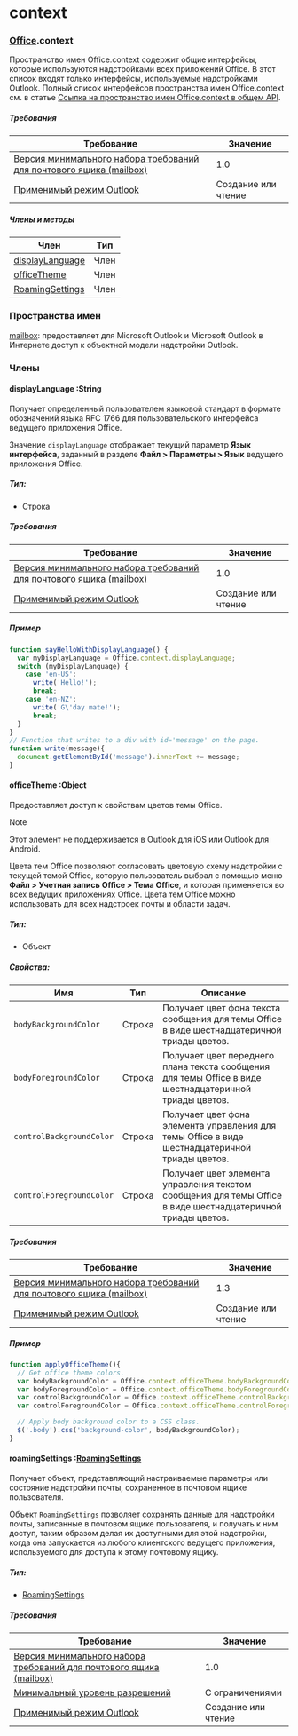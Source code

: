 
# <a name="context"></a>context

### <a name="officeofficemdcontext"></a>[Office](Office.md).context

Пространство имен Office.context содержит общие интерфейсы, которые используются надстройками всех приложений Office. В этот список входят только интерфейсы, используемые надстройками Outlook. Полный список интерфейсов пространства имен Office.context см. в статье [Ссылка на пространство имен Office.context в общем API](/javascript/api/office/office.context).

##### <a name="requirements"></a>Требования

|Требование| Значение|
|---|---|
|[Версия минимального набора требований для почтового ящика (mailbox)](/javascript/office/requirement-sets/outlook-api-requirement-sets)| 1.0|
|[Применимый режим Outlook](https://docs.microsoft.com/outlook/add-ins/#extension-points)| Создание или чтение|

##### <a name="members-and-methods"></a>Члены и методы

| Член | Тип |
|--------|------|
| [displayLanguage](#displaylanguage-string) | Член |
| [officeTheme](#officetheme-object) | Член |
| [RoamingSettings](#roamingsettings-roamingsettingsjavascriptapioutlook17officeroamingsettings) | Член |

### <a name="namespaces"></a>Пространства имен

[mailbox](office.context.mailbox.md): предоставляет для Microsoft Outlook и Microsoft Outlook в Интернете доступ к объектной модели надстройки Outlook.

### <a name="members"></a>Члены

####  <a name="displaylanguage-string"></a>displayLanguage :String

Получает определенный пользователем языковой стандарт в формате обозначений языка RFC 1766 для пользовательского интерфейса ведущего приложения Office.

Значение `displayLanguage` отображает текущий параметр **Язык интерфейса**, заданный в разделе **Файл > Параметры > Язык** ведущего приложения Office.

##### <a name="type"></a>Тип:

*   Строка

##### <a name="requirements"></a>Требования

|Требование| Значение|
|---|---|
|[Версия минимального набора требований для почтового ящика (mailbox)](/javascript/office/requirement-sets/outlook-api-requirement-sets)| 1.0|
|[Применимый режим Outlook](https://docs.microsoft.com/outlook/add-ins/#extension-points)| Создание или чтение|

##### <a name="example"></a>Пример

```js
function sayHelloWithDisplayLanguage() {
  var myDisplayLanguage = Office.context.displayLanguage;
  switch (myDisplayLanguage) {
    case 'en-US':
      write('Hello!');
      break;
    case 'en-NZ':
      write('G\'day mate!');
      break;
  }
}
// Function that writes to a div with id='message' on the page.
function write(message){
  document.getElementById('message').innerText += message;
}
```

####  <a name="officetheme-object"></a>officeTheme :Object

Предоставляет доступ к свойствам цветов темы Office.

> [!NOTE]
> Этот элемент не поддерживается в Outlook для iOS или Outlook для Android.

Цвета тем Office позволяют согласовать цветовую схему надстройки с текущей темой Office, которую пользователь выбрал с помощью меню **Файл > Учетная запись Office > Тема Office**, и которая применяется во всех ведущих приложениях Office. Цвета тем Office можно использовать для всех надстроек почты и области задач.

##### <a name="type"></a>Тип:

*   Объект

##### <a name="properties"></a>Свойства:

|Имя| Тип| Описание|
|---|---|---|
|`bodyBackgroundColor`| Строка|Получает цвет фона текста сообщения для темы Office в виде шестнадцатеричной триады цветов.|
|`bodyForegroundColor`| Строка|Получает цвет переднего плана текста сообщения для темы Office в виде шестнадцатеричной триады цветов.|
|`controlBackgroundColor`| Строка|Получает цвет фона элемента управления для темы Office в виде шестнадцатеричной триады цветов.|
|`controlForegroundColor`| Строка|Получает цвет элемента управления текстом сообщения для темы Office в виде шестнадцатеричной триады цветов.|

##### <a name="requirements"></a>Требования

|Требование| Значение|
|---|---|
|[Версия минимального набора требований для почтового ящика (mailbox)](/javascript/office/requirement-sets/outlook-api-requirement-sets)| 1.3|
|[Применимый режим Outlook](https://docs.microsoft.com/outlook/add-ins/#extension-points)| Создание или чтение|

##### <a name="example"></a>Пример

```js
function applyOfficeTheme(){
  // Get office theme colors.
  var bodyBackgroundColor = Office.context.officeTheme.bodyBackgroundColor;
  var bodyForegroundColor = Office.context.officeTheme.bodyForegroundColor;
  var controlBackgroundColor = Office.context.officeTheme.controlBackgroundColor
  var controlForegroundColor = Office.context.officeTheme.controlForegroundColor;

  // Apply body background color to a CSS class.
  $('.body').css('background-color', bodyBackgroundColor);
}
```

####  <a name="roamingsettings-roamingsettingsjavascriptapioutlook17officeroamingsettings"></a>roamingSettings :[RoamingSettings](/javascript/api/outlook_1_7/office.RoamingSettings)

Получает объект, представляющий настраиваемые параметры или состояние надстройки почты, сохраненное в почтовом ящике пользователя.

Объект `RoamingSettings` позволяет сохранять данные для надстройки почты, записанные в почтовом ящике пользователя, и получать к ним доступ, таким образом делая их доступными для этой надстройки, когда она запускается из любого клиентского ведущего приложения, используемого для доступа к этому почтовому ящику.

##### <a name="type"></a>Тип:

*   [RoamingSettings](/javascript/api/outlook_1_7/office.RoamingSettings)

##### <a name="requirements"></a>Требования

|Требование| Значение|
|---|---|
|[Версия минимального набора требований для почтового ящика (mailbox)](/javascript/office/requirement-sets/outlook-api-requirement-sets)| 1.0|
|[Минимальный уровень разрешений](https://docs.microsoft.com/outlook/add-ins/understanding-outlook-add-in-permissions)| С ограничениями|
|[Применимый режим Outlook](https://docs.microsoft.com/outlook/add-ins/#extension-points)| Создание или чтение|